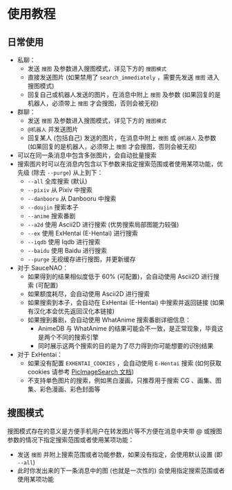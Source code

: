 # 使用教程

## 日常使用

- 私聊：
    - 发送 `搜图` 及参数进入搜图模式，详见下方的 `搜图模式`
    - 直接发送图片 (如果禁用了 `search_immediately` ，需要先发送 `搜图` 进入搜图模式)
    - 回复自己或机器人发送的图片，在消息中附上 `搜图` 及参数 (如果回复的是机器人，必须带上 `搜图` 才会搜图，否则会被无视)
- 群聊：
    - 发送 `搜图` 及参数进入搜图模式，详见下方的 `搜图模式`
    - `@机器人` 并发送图片
    - 回复某人 (包括自己) 发送的图片，在消息中附上 `搜图` 或 `@机器人` 及参数 (如果回复的是机器人，必须带上 `搜图` 才会搜图，否则会被无视)
- 可以在同一条消息中包含多张图片，会自动批量搜索
- 搜索图片时可以在消息内包含以下参数来指定搜索范围或者使用某项功能，优先级 (除去 `--purge`) 从上到下：
    - `--all` 全库搜索 (默认)
    - `--pixiv` 从 Pixiv 中搜索
    - `--danbooru` 从 Danbooru 中搜索
    - `--doujin` 搜索本子
    - `--anime` 搜索番剧
    - `--a2d` 使用 Ascii2D 进行搜索 (优势搜索局部图能力较强)
    - `--ex` 使用 ExHentai (E-Hentai) 进行搜索
    - `--iqdb` 使用 Iqdb 进行搜索
    - `--baidu` 使用 Baidu 进行搜索
    - `--purge` 无视缓存进行搜图，并更新缓存
- 对于 SauceNAO：
    - 如果得到的结果相似度低于 60% (可配置)，会自动使用 Ascii2D 进行搜索 (可配置)
    - 如果额度耗尽，会自动使用 Ascii2D 进行搜索
    - 如果搜索到本子，会自动在 ExHentai (E-Hentai) 中搜索并返回链接 (如果有汉化本会优先返回汉化本链接)
    - 如果搜到番剧，会自动使用 WhatAnime 搜索番剧详细信息：
        - AnimeDB 与 WhatAnime 的结果可能会不一致，是正常现象，毕竟这是两个不同的搜索引擎
        - 同时展示这两个搜索的目的是为了尽力得到你可能想要的识别结果
- 对于 ExHentai：
    - 如果没有配置 `EXHENTAI_COOKIES` ，会自动使用 `E-Hentai` 搜索 (如何获取 cookies 请参考 [PicImageSearch 文档](https://pic-image-search.kituin.fun/wiki/picimagesearch/E-hentai/DataStructure/#cookies%E8%8E%B7%E5%8F%96))
    - 不支持单色图片的搜索，例如黑白漫画，只推荐用于搜索 CG 、画集、图集、彩色漫画、彩色封面等

## 搜图模式

搜图模式存在的意义是方便手机用户在转发图片等不方便在消息中夹带 @ 或搜图参数的情况下指定搜索范围或者使用某项功能：

- 发送 `搜图` 并附上搜索范围或者功能参数，如果没有指定，会使用默认设置 (即 `--all`)
- 此时你发出来的下一条消息中的图 (也就是一次性的) 会使用指定搜索范围或者使用某项功能
